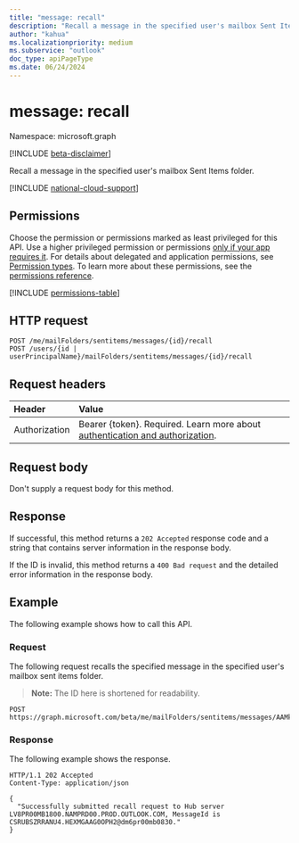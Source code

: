 ```yaml
---
title: "message: recall"
description: "Recall a message in the specified user's mailbox Sent Items folder."
author: "kahua"
ms.localizationpriority: medium
ms.subservice: "outlook"
doc_type: apiPageType
ms.date: 06/24/2024
---
```


# message: recall

Namespace: microsoft.graph

[!INCLUDE [beta-disclaimer](../../includes/beta-disclaimer.md)]

Recall a message in the specified user's mailbox Sent Items folder.

[!INCLUDE [national-cloud-support](../../includes/all-clouds.md)]

## Permissions

Choose the permission or permissions marked as least privileged for this API. Use a higher privileged permission or permissions [only if your app requires it](/graph/permissions-overview#best-practices-for-using-microsoft-graph-permissions). For details about delegated and application permissions, see [Permission types](/graph/permissions-overview#permission-types). To learn more about these permissions, see the [permissions reference](/graph/permissions-reference).

<!-- { "blockType": "permissions", "name": "message_recall" } -->
[!INCLUDE [permissions-table](../includes/permissions/message-recall-permissions.md)]

## HTTP request

<!-- {
  "blockType": "ignored"
}
-->
```http
POST /me/mailFolders/sentitems/messages/{id}/recall
POST /users/{id | userPrincipalName}/mailFolders/sentitems/messages/{id}/recall
```

## Request headers

| Header | Value |
|:-------|:------|
| Authorization | Bearer {token}. Required. Learn more about [authentication and authorization](/graph/auth/auth-concepts).|

## Request body

Don't supply a request body for this method.

## Response

If successful, this method returns a `202 Accepted` response code and a string that contains server information in the response body.

If the ID is invalid, this method returns a `400 Bad request` and the detailed error information in the response body.

## Example

The following example shows how to call this API.

### Request

The following request recalls the specified message in the specified user's mailbox sent items folder.
> **Note:** The ID here is shortened for readability.

```http
POST https://graph.microsoft.com/beta/me/mailFolders/sentitems/messages/AAMkADhAAATs28OAAA=/recall
```

### Response

The following example shows the response.

```http
HTTP/1.1 202 Accepted
Content-Type: application/json

{
  "Successfully submitted recall request to Hub server LV8PR00MB1800.NAMPRD00.PROD.OUTLOOK.COM, MessageId is CSRUBSZRRANU4.HEXMGAAG0OPH2@dm6pr00mb0830."
}
```


